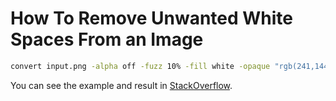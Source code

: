 # How To Remove Unwanted White Spaces From an Image

```BASH
convert input.png -alpha off -fuzz 10% -fill white -opaque "rgb(241,144,105)" -trim +repage output.png
```

You can see the example and result in [StackOverflow](https://stackoverflow.com/a/52843661).

